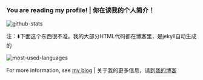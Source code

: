 ### You are reading my profile! | 你在读我的个人简介！

![github-stats](https://github-readme-stats.vercel.app/api?username=mqcreaple&show_icons=true&theme=dark)

注：⬇️下面这个东西很不准。我的大部分HTML代码都在博客里，是jekyll自动生成的

![most-used-languages](https://github-readme-stats.vercel.app/api/top-langs/?username=mqcreaple&theme=dark&layout=compact)

For more information, see [my blog](https://mqcreaple.github.io/aboutme/) | 关于我的更多信息，请到[我的博客](https://mqcreaple.github.io/aboutme/)

<!--
**MqCreaple/MqCreaple** is a ✨ _special_ ✨ repository because its `README.md` (this file) appears on your GitHub profile.

Here are some ideas to get you started:

- 🔭 I’m currently working on ...
- 🌱 I’m currently learning ...
- 👯 I’m looking to collaborate on ...
- 🤔 I’m looking for help with ...
- 💬 Ask me about ...
- 📫 How to reach me: ...
- 😄 Pronouns: ...
- ⚡ Fun fact: ...
-->
